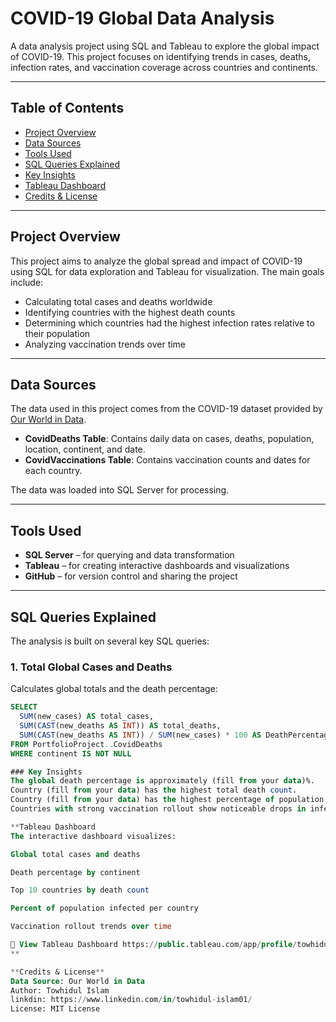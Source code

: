 #  COVID-19 Global Data Analysis

A data analysis project using SQL and Tableau to explore the global impact of COVID-19. This project focuses on identifying trends in cases, deaths, infection rates, and vaccination coverage across countries and continents.

---

##  Table of Contents

- [Project Overview](#project-overview)
- [Data Sources](#data-sources)
- [Tools Used](#tools-used)
- [SQL Queries Explained](#sql-queries-explained)
- [Key Insights](#key-insights)
- [Tableau Dashboard](#tableau-dashboard)
- [Credits & License](#credits--license)

---

##  Project Overview

This project aims to analyze the global spread and impact of COVID-19 using SQL for data exploration and Tableau for visualization. The main goals include:

- Calculating total cases and deaths worldwide
- Identifying countries with the highest death counts
- Determining which countries had the highest infection rates relative to their population
- Analyzing vaccination trends over time

---

##  Data Sources

The data used in this project comes from the COVID-19 dataset provided by [Our World in Data](https://ourworldindata.org/coronavirus).

- **CovidDeaths Table**: Contains daily data on cases, deaths, population, location, continent, and date.
- **CovidVaccinations Table**: Contains vaccination counts and dates for each country.

The data was loaded into SQL Server for processing.

---

## Tools Used

- **SQL Server** – for querying and data transformation
- **Tableau** – for creating interactive dashboards and visualizations
- **GitHub** – for version control and sharing the project

---

## SQL Queries Explained

The analysis is built on several key SQL queries:

### 1. Total Global Cases and Deaths
Calculates global totals and the death percentage:

```sql
SELECT 
  SUM(new_cases) AS total_cases,
  SUM(CAST(new_deaths AS INT)) AS total_deaths,
  SUM(CAST(new_deaths AS INT)) / SUM(new_cases) * 100 AS DeathPercentage
FROM PortfolioProject..CovidDeaths
WHERE continent IS NOT NULL

### Key Insights
The global death percentage is approximately (fill from your data)%.
Country (fill from your data) has the highest total death count.
Country (fill from your data) has the highest percentage of population infected.
Countries with strong vaccination rollout show noticeable drops in infection rates over time.

**Tableau Dashboard
The interactive dashboard visualizes:

Global total cases and deaths

Death percentage by continent

Top 10 countries by death count

Percent of population infected per country

Vaccination rollout trends over time

🔗 View Tableau Dashboard https://public.tableau.com/app/profile/towhidul.islam8478/viz/COVID19Dashboard_17493884683050/Dashboard1
**

**Credits & License**
Data Source: Our World in Data
Author: Towhidul Islam
linkdin: https://www.linkedin.com/in/towhidul-islam01/
License: MIT License

